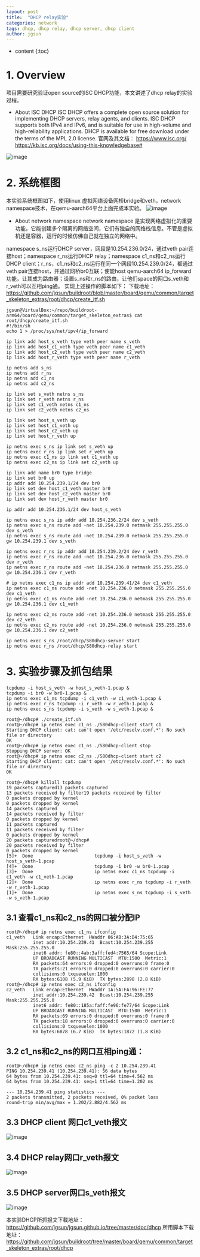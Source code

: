 ```yaml
---
layout: post
title:  "DHCP relay实验"
categories: network
tags: dhcp, dhcp relay, dhcp server, dhcp client
author: jgsun
---
```



* content
{:toc}
# 1. Overview
项目需要研究验证open source的ISC DHCP功能，本文讲述了dhcp relay的实验过程。
* About ISC DHCP
ISC DHCP offers a complete open source solution for implementing DHCP servers, relay agents, and clients. ISC DHCP supports both IPv4 and IPv6, and is suitable for use in high-volume and high-reliability applications. DHCP is available for free download under the terms of the MPL 2.0 license.
官网及其文档：
https://www.isc.org/ 
https://kb.isc.org/docs/using-this-knowledgebase#

![image](/images/posts/network/dhcp/dhcp_logo.png)












# 2. 系统框图
本实验系统框图如下，使用linux 虚拟网络设备网桥bridge和veth，network namespace技术，在qemu-aarch64平台上面完成本实验。
![image](/images/posts/network/dhcp/sys_block.png)


* About network namespace 
network namespace 是实现网络虚拟化的重要功能，它能创建多个隔离的网络空间，它们有独自的网络栈信息。不管是虚拟机还是容器，运行的时候仿佛自己就在独立的网络中。

namespace s_ns运行DHCP server，网段是10.254.236.0/24，通过veth pair连接host；namespace r_ns运行DHCP relay；namespace c1_ns和c2_ns运行DHCP client；r_ns，c1_ns和c2_ns运行在同一个网段10.254.239.0/24，都通过veth pair连接host，并通过网桥br0互联；使能host  qemu-aarch64 ip_forward功能，让其成为路由器；设置s_ns和r_ns的路由，让他们space的网口s_veth和r_veth可以互相ping通。
实现上述操作的脚本如下：
下载地址：https://github.com/jgsun/buildroot/blob/master/board/qemu/common/target_skeleton_extras/root/dhcp/create_itf.sh
```
jgsun@VirtualBox:~/repo/buildroot-arm64/board/qemu/common/target_skeleton_extras$ cat root/dhcp/create_itf.sh 
#!/bin/sh
echo 1 > /proc/sys/net/ipv4/ip_forward

ip link add host_s_veth type veth peer name s_veth
ip link add host_c1_veth type veth peer name c1_veth
ip link add host_c2_veth type veth peer name c2_veth
ip link add host_r_veth type veth peer name r_veth

ip netns add s_ns
ip netns add r_ns
ip netns add c1_ns
ip netns add c2_ns

ip link set s_veth netns s_ns
ip link set r_veth netns r_ns
ip link set c1_veth netns c1_ns
ip link set c2_veth netns c2_ns

ip link set host_s_veth up
ip link set host_c1_veth up
ip link set host_c2_veth up
ip link set host_r_veth up

ip netns exec s_ns ip link set s_veth up
ip netns exec r_ns ip link set r_veth up
ip netns exec c1_ns ip link set c1_veth up
ip netns exec c2_ns ip link set c2_veth up

ip link add name br0 type bridge
ip link set br0 up
ip addr add 10.254.239.1/24 dev br0 
ip link set dev host_c1_veth master br0
ip link set dev host_c2_veth master br0
ip link set dev host_r_veth master br0

ip addr add 10.254.236.1/24 dev host_s_veth

ip netns exec s_ns ip addr add 10.254.236.2/24 dev s_veth
ip netns exec s_ns route add -net 10.254.239.0 netmask 255.255.255.0 dev s_veth
ip netns exec s_ns route add -net 10.254.239.0 netmask 255.255.255.0 gw 10.254.239.1 dev s_veth

ip netns exec r_ns ip addr add 10.254.239.2/24 dev r_veth
ip netns exec r_ns route add -net 10.254.236.0 netmask 255.255.255.0 dev r_veth
ip netns exec r_ns route add -net 10.254.236.0 netmask 255.255.255.0 gw 10.254.236.1 dev r_veth

# ip netns exec c1_ns ip addr add 10.254.239.41/24 dev c1_veth
ip netns exec c1_ns route add -net 10.254.236.0 netmask 255.255.255.0 dev c1_veth
ip netns exec c1_ns route add -net 10.254.236.0 netmask 255.255.255.0 gw 10.254.236.1 dev c1_veth

ip netns exec c2_ns route add -net 10.254.236.0 netmask 255.255.255.0 dev c2_veth
ip netns exec c2_ns route add -net 10.254.236.0 netmask 255.255.255.0 gw 10.254.236.1 dev c2_veth

ip netns exec s_ns /root/dhcp/S80dhcp-server start
ip netns exec r_ns /root/dhcp/S80dhcp-relay start
```




# 3. 实验步骤及抓包结果
```
tcpdump -i host_s_veth -w host_s_veth-1.pcap &
tcpdump -i br0 -w br0-1.pcap &
ip netns exec c1_ns tcpdump -i c1_veth -w c1_veth-1.pcap &
ip netns exec r_ns tcpdump -i r_veth -w r_veth-1.pcap &
ip netns exec s_ns tcpdump -i s_veth -w s_veth-1.pcap &

root@~/dhcp# ./create_itf.sh 
root@~/dhcp# ip netns exec c1_ns ./S80dhcp-client start c1
Starting DHCP client: cat: can't open '/etc/resolv.conf.*': No such file or directory
OK
root@~/dhcp# ip netns exec c1_ns ./S80dhcp-client stop
Stopping DHCP server: OK
root@~/dhcp# ip netns exec c2_ns ./S80dhcp-client start c2
Starting DHCP client: cat: can't open '/etc/resolv.conf.*': No such file or directory
OK

root@~/dhcp# killall tcpdump
19 packets captured13 packets captured
13 packets received by filter19 packets received by filter
0 packets dropped by kernel
0 packets dropped by kernel
14 packets captured
14 packets received by filter
0 packets dropped by kernel
11 packets captured
11 packets received by filter
0 packets dropped by kernel
20 packets capturedroot@~/dhcp# 
20 packets received by filter
0 packets dropped by kernel
[5]+  Done                       tcpdump -i host_s_veth -w host_s_veth-1.pcap
[4]+  Done                       tcpdump -i br0 -w br0-1.pcap
[3]+  Done                       ip netns exec c1_ns tcpdump -i c1_veth -w c1_veth-1.pcap
[2]+  Done                       ip netns exec r_ns tcpdump -i r_veth -w r_veth-1.pcap
[1]+  Done                       ip netns exec s_ns tcpdump -i s_veth -w s_veth-1.pcap
```
## 3.1 查看c1_ns和c2_ns的网口被分配IP
```
root@~/dhcp# ip netns exec c1_ns ifconfig
c1_veth   Link encap:Ethernet  HWaddr 06:AB:3A:D4:75:65  
          inet addr:10.254.239.41  Bcast:10.254.239.255  Mask:255.255.255.0
          inet6 addr: fe80::4ab:3aff:fed4:7565/64 Scope:Link
          UP BROADCAST RUNNING MULTICAST  MTU:1500  Metric:1
          RX packets:64 errors:0 dropped:0 overruns:0 frame:0
          TX packets:21 errors:0 dropped:0 overruns:0 carrier:0
          collisions:0 txqueuelen:1000 
          RX bytes:6108 (5.9 KiB)  TX bytes:2898 (2.8 KiB)
root@~/dhcp# ip netns exec c2_ns ifconfig
c2_veth   Link encap:Ethernet  HWaddr 1A:5A:FA:96:FE:77  
          inet addr:10.254.239.42  Bcast:10.254.239.255  Mask:255.255.255.0
          inet6 addr: fe80::185a:faff:fe96:fe77/64 Scope:Link
          UP BROADCAST RUNNING MULTICAST  MTU:1500  Metric:1
          RX packets:69 errors:0 dropped:0 overruns:0 frame:0
          TX packets:18 errors:0 dropped:0 overruns:0 carrier:0
          collisions:0 txqueuelen:1000 
          RX bytes:6878 (6.7 KiB)  TX bytes:1872 (1.8 KiB)
```
## 3.2 c1_ns和c2_ns的网口互相ping通：
```
root@~/dhcp# ip netns exec c2_ns ping -c 2 10.254.239.41
PING 10.254.239.41 (10.254.239.41): 56 data bytes
64 bytes from 10.254.239.41: seq=0 ttl=64 time=4.562 ms
64 bytes from 10.254.239.41: seq=1 ttl=64 time=1.202 ms

--- 10.254.239.41 ping statistics ---
2 packets transmitted, 2 packets received, 0% packet loss
round-trip min/avg/max = 1.202/2.882/4.562 ms
```
## 3.3 DHCP client 网口c1_veth报文
![image](/images/posts/network/dhcp/c1_veth.png)


## 3.4 DHCP relay网口r_veth报文
![image](/images/posts/network/dhcp/r_veth.png)

## 3.5 DHCP server网口s_veth报文
![image](/images/posts/network/dhcp/s_veth.png)

本实验DHCP所抓报文下载地址：https://github.com/jgsun/jgsun.github.io/tree/master/doc/dhcp
所用脚本下载地址：https://github.com/jgsun/buildroot/tree/master/board/qemu/common/target_skeleton_extras/root/dhcp